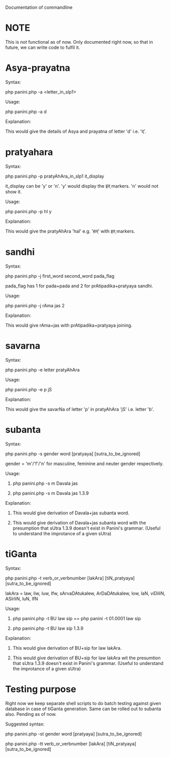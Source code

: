 Documentation of commandline 

# NOTE

This is not functional as of now. Only documented right now, so that in future, we can write code to fulfil it.

# Asya-prayatna

Syntax:

php panini.php -a <letter_in_slp1>

Usage:

php panini.php -a d

Explanation:

This would give the details of Asya and prayatna of letter 'd' i.e. 'द्‌'.

# pratyahara

Syntax:

php panini.php -p pratyAhAra_in_slp1 it_display

it_display can be 'y' or 'n'. 'y' would display the इत्‌ markers. 'n' would not show it.

Usage:

php panini.php -p hl y

Explanation:

This would give the pratyAhAra 'hal' e.g. 'हल्‌' with इत्‌ markers.

# sandhi

Syntax:

php panini.php -j first_word second_word pada_flag

pada_flag has 1 for pada+pada and 2 for prAtipadika+pratyaya sandhi.

Usage:

php panini.php -j rAma jas 2

Explanation:

This would give rAma+jas with prAtipadika+pratyaya joining.

# savarna

Syntax:

php panini.php -e letter pratyAhAra

Usage:

php panini.php -e p jS

Explanation:

This would give the savarNa of letter 'p' in pratyAhAra 'jS' i.e. letter 'b'.

# subanta

Syntax:

php panini.php -s gender word [pratyaya] [sutra_to_be_ignored]

gender = 'm'/'f'/'n' for masculine, feminine and neuter gender respectively.

Usage:

1. php panini.php -s m Davala jas

2. php panini.php -s m Davala jas 1.3.9

Explanation:

1. This would give derivation of Davala+jas subanta word.

2. This would give derivation of Davala+jas subanta word with the presumption that sUtra 1.3.9 doesn't exist in Panini's grammar. (Useful to understand the improtance of a given sUtra)

# tiGanta

Syntax:

php panini.php -t verb_or_verbnumber [lakAra] [tiN_pratyaya] [sutra_to_be_ignored]

lakAra = law, liw, luw, lfw, sArvaDAtukalew, ArDaDAtukalew, low, laN, viDiliN, ASIrliN, luN, lfN

Usage:

1. php panini.php -t BU law sip == php panini -t 01.0001 law sip

2. php panini.php -t BU law sip 1.3.9

Explanation:

1. This would give derivation of BU+sip for law lakAra.

2. This would give derivation of BU+sip for law lakAra wit the presumtion that sUtra 1.3.9 doesn't exist in Panini's grammar.  (Useful to understand the improtance of a given sUtra)


# Testing purpose

Right now we keep separate shell scripts to do batch testing against given database in case of tiGanta generation. Same can be rolled out to subanta also. Pending as of now.

Suggested syntax:

php panini.php -st gender word [pratyaya] [sutra_to_be_ignored]

php panini.php -tt verb_or_verbnumber [lakAra] [tiN_pratyaya] [sutra_to_be_ignored]
